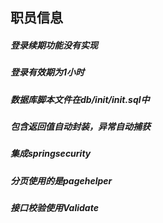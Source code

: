 ## 职员信息
##### 登录续期功能没有实现
##### 登录有效期为1小时
##### 数据库脚本文件在db/init/init.sql中
##### 包含返回值自动封装，异常自动捕获
##### 集成springsecurity
##### 分页使用的是pagehelper
##### 接口校验使用Validate